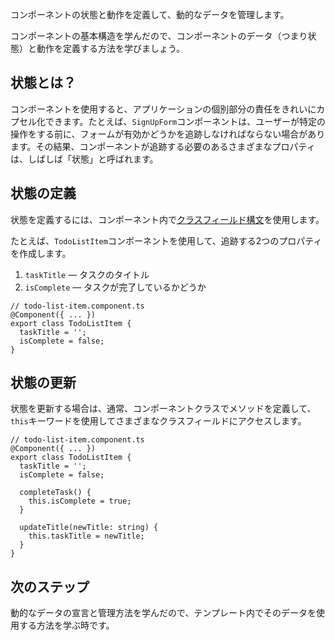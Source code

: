 <docs-decorative-header title="動的なデータの管理" imgSrc="adev/src/assets/images/signals.svg"> <!-- markdownlint-disable-line -->
コンポーネントの状態と動作を定義して、動的なデータを管理します。
</docs-decorative-header>

コンポーネントの基本構造を学んだので、コンポーネントのデータ（つまり状態）と動作を定義する方法を学びましょう。

## 状態とは？

コンポーネントを使用すると、アプリケーションの個別部分の責任をきれいにカプセル化できます。たとえば、`SignUpForm`コンポーネントは、ユーザーが特定の操作をする前に、フォームが有効かどうかを追跡しなければならない場合があります。その結果、コンポーネントが追跡する必要のあるさまざまなプロパティは、しばしば「状態」と呼ばれます。

## 状態の定義

状態を定義するには、コンポーネント内で[クラスフィールド構文](https://developer.mozilla.org/ja/docs/Web/JavaScript/Reference/Classes/Public_class_fields)を使用します。

たとえば、`TodoListItem`コンポーネントを使用して、追跡する2つのプロパティを作成します。

1. `taskTitle` — タスクのタイトル
2. `isComplete` — タスクが完了しているかどうか

```angular-ts
// todo-list-item.component.ts
@Component({ ... })
export class TodoListItem {
  taskTitle = '';
  isComplete = false;
}
```

## 状態の更新

状態を更新する場合は、通常、コンポーネントクラスでメソッドを定義して、`this`キーワードを使用してさまざまなクラスフィールドにアクセスします。

```angular-ts
// todo-list-item.component.ts
@Component({ ... })
export class TodoListItem {
  taskTitle = '';
  isComplete = false;

  completeTask() {
    this.isComplete = true;
  }

  updateTitle(newTitle: string) {
    this.taskTitle = newTitle;
  }
}
```

## 次のステップ

動的なデータの宣言と管理方法を学んだので、テンプレート内でそのデータを使用する方法を学ぶ時です。

<docs-pill-row>
  <docs-pill title="動的なテンプレートのレンダリング" href="essentials/rendering-dynamic-templates" />
</docs-pill-row>

